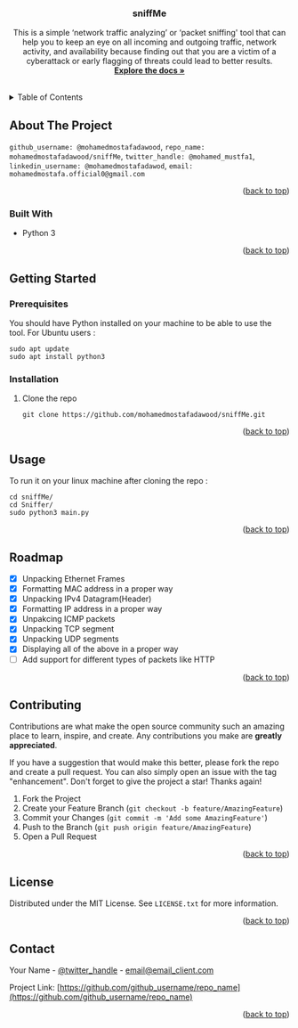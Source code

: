 
<h3 align="center">sniffMe</h3>

  <p align="center">
    This is a simple ‘network traffic analyzing’ or ‘packet sniffing' tool that can help you to keep an eye on all incoming and outgoing traffic, network activity, and availability because finding out that you are a victim of a cyberattack or early flagging of threats could lead to better results.
    <br />
    <a href="https://github.com/github_username/repo_name"><strong>Explore the docs »</strong></a>
    <br />
    <br />

  </p>
</div>



<!-- TABLE OF CONTENTS -->
<details>
  <summary>Table of Contents</summary>
  <ol>
    <li>
      <a href="#about-the-project">About The Project</a>
      <ul>
        <li><a href="#built-with">Built With</a></li>
      </ul>
    </li>
    <li>
      <a href="#getting-started">Getting Started</a>
      <ul>
        <li><a href="#prerequisites">Prerequisites</a></li>
        <li><a href="#installation">Installation</a></li>
      </ul>
    </li>
    <li><a href="#usage">Usage</a></li>
    <li><a href="#roadmap">Roadmap</a></li>
    <li><a href="#contributing">Contributing</a></li>
    <li><a href="#license">License</a></li>
    <li><a href="#contact">Contact</a></li>
    <li><a href="#acknowledgments">Acknowledgments</a></li>
  </ol>
</details>



<!-- ABOUT THE PROJECT -->
## About The Project
`github_username: @mohamedmostafadawood`, `repo_name: mohamedmostafadawood/sniffMe`,
`twitter_handle: @mohamed_mustfa1`, `linkedin_username: @mohamedmostafadawod`,
`email: mohamedmostafa.official0@gmail.com`

<p align="right">(<a href="#top">back to top</a>)</p>



### Built With

* Python 3 

<p align="right">(<a href="#top">back to top</a>)</p>



<!-- GETTING STARTED -->
## Getting Started

### Prerequisites
You should have Python installed on your machine to be able to use the tool.
For Ubuntu users :
```
sudo apt update
sudo apt install python3
```
 
 
 
### Installation
1. Clone the repo
   ```
   git clone https://github.com/mohamedmostafadawood/sniffMe.git
   ```

<p align="right">(<a href="#top">back to top</a>)</p>



<!-- USAGE EXAMPLES -->
## Usage

To run it on your linux machine after cloning the repo :
```
cd sniffMe/
cd Sniffer/
sudo python3 main.py
```
<p align="right">(<a href="#top">back to top</a>)</p>



<!-- ROADMAP -->
## Roadmap

- [x] Unpacking Ethernet Frames
- [x] Formatting MAC address in a proper way
- [x] Unpacking IPv4 Datagram(Header)
- [x] Formatting IP address in a proper way
- [x] Unpakcing ICMP packets
- [x] Unpacking TCP segment
- [x] Unpacking UDP segments
- [x] Displaying all of the above in a proper way
- [ ] Add support for different types of packets like HTTP

<p align="right">(<a href="#top">back to top</a>)</p>



<!-- CONTRIBUTING -->
## Contributing

Contributions are what make the open source community such an amazing place to learn, inspire, and create. Any contributions you make are **greatly appreciated**.

If you have a suggestion that would make this better, please fork the repo and create a pull request. You can also simply open an issue with the tag "enhancement".
Don't forget to give the project a star! Thanks again!

1. Fork the Project
2. Create your Feature Branch (`git checkout -b feature/AmazingFeature`)
3. Commit your Changes (`git commit -m 'Add some AmazingFeature'`)
4. Push to the Branch (`git push origin feature/AmazingFeature`)
5. Open a Pull Request

<p align="right">(<a href="#top">back to top</a>)</p>



<!-- LICENSE -->
## License

Distributed under the MIT License. See `LICENSE.txt` for more information.

<p align="right">(<a href="#top">back to top</a>)</p>



<!-- CONTACT -->
## Contact

Your Name - [@twitter_handle](https://twitter.com/twitter_handle) - email@email_client.com

Project Link: [https://github.com/github_username/repo_name](https://github.com/github_username/repo_name)

<p align="right">(<a href="#top">back to top</a>)</p>



